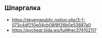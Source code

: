 ## Шпаргалка 
- https://skyengpublic.notion.site/3-1-073c4df210e04cb08f8f26b0e53887a0
- https://pycheat.tilda.ws/full#rec374102117
